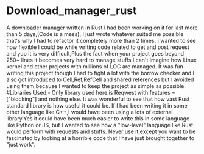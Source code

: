 # Download_manager_rust
A downloader manager written in Rust
I had been working on it for last more than 5 days,(Code is a mess),
I just wrote whatever suited me possible that's why I had to refactor
it completely more than 2 times.
I wanted to see how flexible I could be while writing code related to 
get and post request and yup it is very difficult,Plus the fact when 
your project goes beyond 250+ lines it becomes very hard to manage 
stuffs.I can't imagine how Linux kernel and other projects with 
millions of LOC are managed.
It was fun writing this project though I had to fight a lot with the 
borrow checker and I also got introduced to Cell,Ref,RefCell and 
shared references but I avoided using them,because I wanted to keep
the project as simple as possible.
#Libraries Used:-
Only library used here is Reqwest with features = ["blocking"] and 
nothing else. It was wonderful to see that how vast Rust standard 
library is how useful it could be.
If I had been writing it in some other language like C++,I  would 
have been using a lots of external library.Yes it could have been 
much easier to write this in some language like Python or JS, but 
I wanted to see how a "low-level" language like Rust would perform 
with requests and stuffs.
Never use it,except you want to be fascinated by looking at a horrible
code that I have just brought together to "just work".
